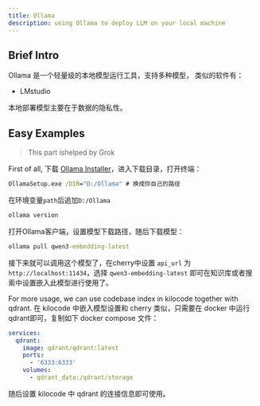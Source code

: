 ```yaml
---
title: Ollama
description: using Ollama to deploy LLM on your local machine
---
```


## Brief Intro

Ollama 是一个轻量级的本地模型运行工具，支持多种模型，
类似的软件有：

- LMstudio

本地部署模型主要在于数据的隐私性。

## Easy Examples

> This part ishelped by Grok

First of all, 下载 [Ollama Installer](https://ollama.com/download)，进入下载目录，打开终端：

```cmd
OllamaSetup.exe /DIR="D:/Ollama" # 换成你自己的路径
```

在环境变量`path`后追加`D:/Ollama`

```cmd
ollama version
```

打开Ollama客户端，设置模型下载路径，随后下载模型：

```cmd
ollama pull qwen3-embedding-latest
```

接下来就可以调用这个模型了，在cherry中设置 `api_url` 为 `http://localhost:11434`，选择 `qwen3-embedding-latest` 即可在知识库或者搜索中设置嵌入此模型进行使用了。

For more usage, we can use codebase index in kilocode together with qdrant. 在 kilocode 中嵌入模型设置和 cherry 类似，只需要在 docker 中运行 qdrant即可，复制如下 docker compose 文件：

```yaml
services:
  qdrant:
    image: qdrant/qdrant:latest
    ports:
      - '6333:6333'
    volumes:
      - qdrant_data:/qdrant/storage
```

随后设置 kilocode 中 qdrant 的连接信息即可使用。

